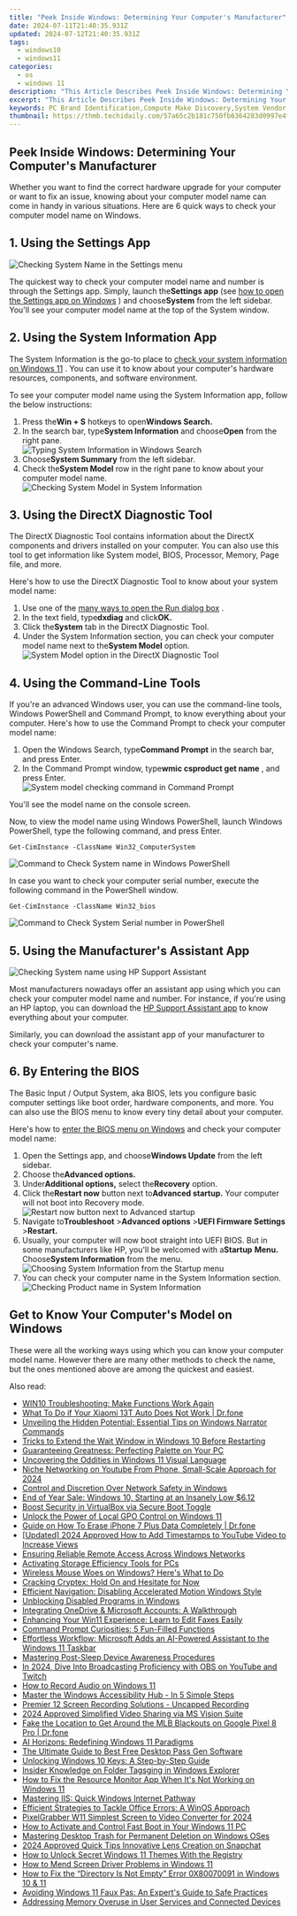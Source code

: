 ```yaml
---
title: "Peek Inside Windows: Determining Your Computer's Manufacturer"
date: 2024-07-11T21:40:35.931Z
updated: 2024-07-12T21:40:35.931Z
tags:
  - windows10
  - windows11
categories:
  - os
  - windows 11
description: "This Article Describes Peek Inside Windows: Determining Your Computer's Manufacturer"
excerpt: "This Article Describes Peek Inside Windows: Determining Your Computer's Manufacturer"
keywords: PC Brand Identification,Compute Make Discovery,System Vendor Check,Uncover PC Origin,Detect Device Maker,OS Manufacturer ID,Decrypt Machine Name
thumbnail: https://thmb.techidaily.com/57a65c2b181c750fb6364283d0997e4f78e21ce130fdd9928a29e2fa7b69ddd1.jpg
---
```


## Peek Inside Windows: Determining Your Computer's Manufacturer

 Whether you want to find the correct hardware upgrade for your computer or want to fix an issue, knowing about your computer model name can come in handy in various situations. Here are 6 quick ways to check your computer model name on Windows.

## 1\. Using the Settings App

![Checking System Name in the Settings menu](https://static1.makeuseofimages.com/wordpress/wp-content/uploads/2023/01/system-name.jpg)

 The quickest way to check your computer model name and number is through the Settings app. Simply, launch the**Settings app** (see [how to open the Settings app on Windows](https://www.makeuseof.com/windows-ways-to-open-system-settings/) ) and choose**System** from the left sidebar. You'll see your computer model name at the top of the System window.

## 2\. Using the System Information App

 The System Information is the go-to place to [check your system information on Windows 11](https://www.makeuseof.com/windows-11-check-system-information/) . You can use it to know about your computer's hardware resources, components, and software environment.

 To see your computer model name using the System Information app, follow the below instructions:

1. Press the**Win + S** hotkeys to open**Windows Search.**
2. In the search bar, type**System Information** and choose**Open** from the right pane.  
![Typing System Information in Windows Search](https://static1.makeuseofimages.com/wordpress/wp-content/uploads/2023/01/system-information.jpg)
3. Choose**System Summary** from the left sidebar.
4. Check the**System Model** row in the right pane to know about your computer model name.  
![Checking System Model in System Information](https://static1.makeuseofimages.com/wordpress/wp-content/uploads/2023/01/system-model.jpg)

## 3\. Using the DirectX Diagnostic Tool

 The DirectX Diagnostic Tool contains information about the DirectX components and drivers installed on your computer. You can also use this tool to get information like System model, BIOS, Processor, Memory, Page file, and more.

 Here's how to use the DirectX Diagnostic Tool to know about your system model name:

1. Use one of the [many ways to open the Run dialog box](https://www.makeuseof.com/windows-open-run-command-dialog-box/) .
2. In the text field, type**dxdiag** and click**OK.**
3. Click the**System** tab in the DirectX Diagnostic Tool.
4. Under the System Information section, you can check your computer model name next to the**System Model** option.  
![System Model option in the DirectX Diagnostic Tool](https://static1.makeuseofimages.com/wordpress/wp-content/uploads/2023/01/system-model-option.jpg)

## 4\. Using the Command-Line Tools

 If you're an advanced Windows user, you can use the command-line tools, Windows PowerShell and Command Prompt, to know everything about your computer. Here's how to use the Command Prompt to check your computer model name:

1. Open the Windows Search, type**Command Prompt** in the search bar, and press Enter.
2. In the Command Prompt window, type**wmic csproduct get name** , and press Enter.  
![System model checking command in Command Prompt](https://static1.makeuseofimages.com/wordpress/wp-content/uploads/2023/01/system-model-checking-command.jpg)

You'll see the model name on the console screen.

 Now, to view the model name using Windows PowerShell, launch Windows PowerShell, type the following command, and press Enter.

`Get-CimInstance -ClassName Win32_ComputerSystem`

![Command to Check System name in Windows PowerShell](https://static1.makeuseofimages.com/wordpress/wp-content/uploads/2023/01/command-to-check-system-name.jpg)

 In case you want to check your computer serial number, execute the following command in the PowerShell window.

`Get-CimInstance -ClassName Win32_bios`

![Command to Check System Serial number in PowerShell](https://static1.makeuseofimages.com/wordpress/wp-content/uploads/2023/01/command-to-check-system-serial-number.jpg)

## 5\. Using the Manufacturer's Assistant App

![Checking System name using HP Support Assistant](https://static1.makeuseofimages.com/wordpress/wp-content/uploads/2023/01/hp-support-assistant.jpg)

 Most manufacturers nowadays offer an assistant app using which you can check your computer model name and number. For instance, if you're using an HP laptop, you can download the [HP Support Assistant app](https://support.hp.com/us-en/help/hp-support-assistant) to know everything about your computer.

 Similarly, you can download the assistant app of your manufacturer to check your computer's name.

## 6\. By Entering the BIOS

 The Basic Input / Output System, aka BIOS, lets you configure basic computer settings like boot order, hardware components, and more. You can also use the BIOS menu to know every tiny detail about your computer.

 Here's how to [enter the BIOS menu on Windows](https://www.makeuseof.com/tag/enter-bios-computer/) and check your computer model name:

1. Open the Settings app, and choose**Windows Update** from the left sidebar.
2. Choose the**Advanced options.**
3. Under**Additional options,** select the**Recovery** option.
4. Click the**Restart now** button next to**Advanced startup.** Your computer will not boot into Recovery mode.  
![Restart now button next to Advanced startup](https://static1.makeuseofimages.com/wordpress/wp-content/uploads/2023/01/restart-now-button.jpg)
5. Navigate to**Troubleshoot** \>**Advanced options** \>**UEFI Firmware Settings** \>**Restart.**
6. Usually, your computer will now boot straight into UEFI BIOS. But in some manufacturers like HP, you'll be welcomed with a**Startup** **Menu.** Choose**System Information** from the menu.  
![Choosing System Information from the Startup menu](https://static1.makeuseofimages.com/wordpress/wp-content/uploads/2023/01/choosing-system-information.JPG)
7. You can check your computer name in the System Information section.  
![Checking Product name in System Information](https://static1.makeuseofimages.com/wordpress/wp-content/uploads/2023/01/checking-product-name.JPG)

## Get to Know Your Computer's Model on Windows

 These were all the working ways using which you can know your computer model name. However there are many other methods to check the name, but the ones mentioned above are among the quickest and easiest.

<ins class="adsbygoogle"
     style="display:block"
     data-ad-format="autorelaxed"
     data-ad-client="ca-pub-7571918770474297"
     data-ad-slot="1223367746"></ins>



<ins class="adsbygoogle"
     style="display:block"
     data-ad-client="ca-pub-7571918770474297"
     data-ad-slot="8358498916"
     data-ad-format="auto"
     data-full-width-responsive="true"></ins>



<span class="atpl-alsoreadstyle">Also read:</span>
<div><ul>
<li><a href="https://windows11.techidaily.com/win10-troubleshooting-make-functions-work-again/"><u>WIN10 Troubleshooting: Make Functions Work Again</u></a></li>
<li><a href="https://howto.techidaily.com/what-to-do-if-your-xiaomi-13t-auto-does-not-work-drfone-by-drfone-fix-android-problems-fix-android-problems/"><u>What To Do if Your Xiaomi 13T Auto Does Not Work | Dr.fone</u></a></li>
<li><a href="https://windows11.techidaily.com/unveiling-the-hidden-potential-essential-tips-on-windows-narrator-commands/"><u>Unveiling the Hidden Potential: Essential Tips on Windows Narrator Commands</u></a></li>
<li><a href="https://windows11.techidaily.com/tricks-to-extend-the-wait-window-in-windows-10-before-restarting/"><u>Tricks to Extend the Wait Window in Windows 10 Before Restarting</u></a></li>
<li><a href="https://windows11.techidaily.com/guaranteeing-greatness-perfecting-palette-on-your-pc/"><u>Guaranteeing Greatness: Perfecting Palette on Your PC</u></a></li>
<li><a href="https://windows11.techidaily.com/uncovering-the-oddities-in-windows-11-visual-language/"><u>Uncovering the Oddities in Windows 11 Visual Language</u></a></li>
<li><a href="https://extra-skills.techidaily.com/niche-networking-on-youtube-from-phone-small-scale-approach-for-2024/"><u>Niche Networking on Youtube From Phone, Small-Scale Approach for 2024</u></a></li>
<li><a href="https://windows11.techidaily.com/control-and-discretion-over-network-safety-in-windows/"><u>Control and Discretion Over Network Safety in Windows</u></a></li>
<li><a href="https://windows11.techidaily.com/end-of-year-sale-windows-10-starting-at-an-insanely-low-612/"><u>End of Year Sale: Windows 10, Starting at an Insanely Low $6.12</u></a></li>
<li><a href="https://windows11.techidaily.com/boost-security-in-virtualbox-via-secure-boot-toggle/"><u>Boost Security in VirtualBox via Secure Boot Toggle</u></a></li>
<li><a href="https://windows11.techidaily.com/unlock-the-power-of-local-gpo-control-on-windows-11/"><u>Unlock the Power of Local GPO Control on Windows 11</u></a></li>
<li><a href="https://phone-solutions.techidaily.com/guide-on-how-to-erase-iphone-7-plus-data-completely-drfone-by-drfone-ios-full-data-eraser-ios-full-data-eraser/"><u>Guide on How To Erase iPhone 7 Plus Data Completely | Dr.fone</u></a></li>
<li><a href="https://eaxpv-info.techidaily.com/updated-2024-approved-how-to-add-timestamps-to-youtube-video-to-increase-views/"><u>[Updated] 2024 Approved  How to Add Timestamps to YouTube Video to Increase Views</u></a></li>
<li><a href="https://windows11.techidaily.com/ensuring-reliable-remote-access-across-windows-networks/"><u>Ensuring Reliable Remote Access Across Windows Networks</u></a></li>
<li><a href="https://windows11.techidaily.com/activating-storage-efficiency-tools-for-pcs/"><u>Activating Storage Efficiency Tools for PCs</u></a></li>
<li><a href="https://windows11.techidaily.com/wireless-mouse-woes-on-windows-heres-what-to-do/"><u>Wireless Mouse Woes on Windows? Here's What to Do</u></a></li>
<li><a href="https://windows11.techidaily.com/cracking-cryptex-hold-on-and-hesitate-for-now/"><u>Cracking Cryptex: Hold On and Hesitate for Now</u></a></li>
<li><a href="https://windows11.techidaily.com/efficient-navigation-disabling-accelerated-motion-windows-style/"><u>Efficient Navigation: Disabling Accelerated Motion Windows Style</u></a></li>
<li><a href="https://windows11.techidaily.com/unblocking-disabled-programs-in-windows/"><u>Unblocking Disabled Programs in Windows</u></a></li>
<li><a href="https://windows11.techidaily.com/integrating-onedrive-and-microsoft-accounts-a-walkthrough/"><u>Integrating OneDrive & Microsoft Accounts: A Walkthrough</u></a></li>
<li><a href="https://windows11.techidaily.com/enhancing-your-win11-experience-learn-to-edit-faxes-easily/"><u>Enhancing Your Win11 Experience: Learn to Edit Faxes Easily</u></a></li>
<li><a href="https://windows11.techidaily.com/command-prompt-curiosities-5-fun-filled-functions/"><u>Command Prompt Curiosities: 5 Fun-Filled Functions</u></a></li>
<li><a href="https://windows11.techidaily.com/effortless-workflow-microsoft-adds-an-ai-powered-assistant-to-the-windows-11-taskbar/"><u>Effortless Workflow: Microsoft Adds an AI-Powered Assistant to the Windows 11 Taskbar</u></a></li>
<li><a href="https://windows11.techidaily.com/mastering-post-sleep-device-awareness-procedures/"><u>Mastering Post-Sleep Device Awareness Procedures</u></a></li>
<li><a href="https://screen-mirroring-recording.techidaily.com/in-2024-dive-into-broadcasting-proficiency-with-obs-on-youtube-and-twitch/"><u>In 2024, Dive Into Broadcasting Proficiency with OBS on YouTube and Twitch</u></a></li>
<li><a href="https://windows11.techidaily.com/how-to-record-audio-on-windows-11/"><u>How to Record Audio on Windows 11</u></a></li>
<li><a href="https://windows11.techidaily.com/master-the-windows-accessibility-hub-in-5-simple-steps/"><u>Master the Windows Accessibility Hub - In 5 Simple Steps</u></a></li>
<li><a href="https://video-screen-grab.techidaily.com/premier-12-screen-recording-solutions-uncapped-recording/"><u>Premier 12 Screen Recording Solutions - Uncapped Recording</u></a></li>
<li><a href="https://screen-recording.techidaily.com/2024-approved-simplified-video-sharing-via-ms-vision-suite/"><u>2024 Approved  Simplified Video Sharing via MS Vision Suite</u></a></li>
<li><a href="https://fake-location.techidaily.com/fake-the-location-to-get-around-the-mlb-blackouts-on-google-pixel-8-pro-drfone-by-drfone-virtual-android/"><u>Fake the Location to Get Around the MLB Blackouts on Google Pixel 8 Pro | Dr.fone</u></a></li>
<li><a href="https://windows11.techidaily.com/ai-horizons-redefining-windows-11-paradigms/"><u>AI Horizons: Redefining Windows 11 Paradigms</u></a></li>
<li><a href="https://windows11.techidaily.com/the-ultimate-guide-to-best-free-desktop-pass-gen-software/"><u>The Ultimate Guide to Best Free Desktop Pass Gen Software</u></a></li>
<li><a href="https://windows11.techidaily.com/unlocking-windows-10-keys-a-step-by-step-guide/"><u>Unlocking Windows 10 Keys: A Step-by-Step Guide</u></a></li>
<li><a href="https://windows11.techidaily.com/insider-knowledge-on-folder-tagsging-in-windows-explorer/"><u>Insider Knowledge on Folder Tagsging in Windows Explorer</u></a></li>
<li><a href="https://windows11.techidaily.com/how-to-fix-the-resource-monitor-app-when-its-not-working-on-windows-11/"><u>How to Fix the Resource Monitor App When It's Not Working on Windows 11</u></a></li>
<li><a href="https://windows11.techidaily.com/mastering-iis-quick-windows-internet-pathway/"><u>Mastering IIS: Quick Windows Internet Pathway</u></a></li>
<li><a href="https://windows11.techidaily.com/efficient-strategies-to-tackle-office-errors-a-winos-approach/"><u>Efficient Strategies to Tackle Office Errors: A WinOS Approach</u></a></li>
<li><a href="https://video-screen-grab.techidaily.com/pixelgrabber-w11-simplest-screen-to-video-converter-for-2024/"><u>PixelGrabber W11  Simplest Screen to Video Converter for 2024</u></a></li>
<li><a href="https://windows11.techidaily.com/how-to-activate-and-control-fast-boot-in-your-windows-11-pc/"><u>How to Activate and Control Fast Boot in Your Windows 11 PC</u></a></li>
<li><a href="https://windows11.techidaily.com/mastering-desktop-trash-for-permanent-deletion-on-windows-oses/"><u>Mastering Desktop Trash for Permanent Deletion on Windows OSes</u></a></li>
<li><a href="https://snapchat-videos.techidaily.com/2024-approved-quick-tips-innovative-lens-creation-on-snapchat/"><u>2024 Approved  Quick Tips  Innovative Lens Creation on Snapchat</u></a></li>
<li><a href="https://windows11.techidaily.com/how-to-unlock-secret-windows-11-themes-with-the-registry/"><u>How to Unlock Secret Windows 11 Themes With the Registry</u></a></li>
<li><a href="https://windows11.techidaily.com/how-to-mend-screen-driver-problems-in-windows-11/"><u>How to Mend Screen Driver Problems in Windows 11</u></a></li>
<li><a href="https://windows11.techidaily.com/how-to-fix-the-directory-is-not-empty-error-0x80070091-in-windows-10-and-11/"><u>How to Fix the “Directory Is Not Empty” Error 0X80070091 in Windows 10 & 11</u></a></li>
<li><a href="https://windows11.techidaily.com/avoiding-windows-11-faux-pas-an-experts-guide-to-safe-practices/"><u>Avoiding Windows 11 Faux Pas: An Expert's Guide to Safe Practices</u></a></li>
<li><a href="https://windows11.techidaily.com/addressing-memory-overuse-in-user-services-and-connected-devices/"><u>Addressing Memory Overuse in User Services and Connected Devices</u></a></li>
</ul></div>
